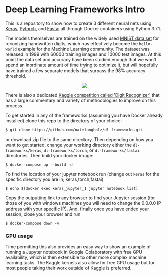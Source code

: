 # Deep Learning Frameworks Intro

This is a repository to show how to create 3 different neural nets using [Keras](https://keras.io), [Pytorch](https://pytorch.org), and [Fastai](https://www.fast.ai) all through Docker containers using Python 3.7.1. 

The models themselves are trained on the widely used [MNIST data set](http://yann.lecun.com/exdb/mnist/) for reconizing handwritten digits, which has effectively become the `hello-world` example for the Machine Learning community. The dataset was released in 1999 with 60000 training images and 10000 test images. At this point the data set and accuracy have been studied enough that we won't spend an inordinate amount of time trying to optimize it, but will hopefully have trained a few separate models that surpass the 98% accuracy threshold.

<p align="center">
  <img src="https://github.com/natelangholz/dl-frameworks/blob/master/images/predicted_mnist.png" />
</p>

There is also a dedicated [Kaggle competition called 'Digit Recognizer'](https://www.kaggle.com/c/digit-recognizer/overview) that has a large commentary and variety of methodologies to improve on this process. 

To get started in any of the frameworks (assuming you have Docker already installed) clone this repo to the directory of your choice:
```
$ git clone https://github.com/natelangholz/dl-frameworks.git
```
or download zip file to the same directory. Then depending on how you want to get started, change your working directory either the `dl-frameworks/keras`, `dl-frameworks/torch`, or `dl-frameworks/fastai` directories. Then build your docker image:
```
$ docker-compose up --build -d
```
To find the location of your jupyter notebook run  (change out `keras` for the specific directory you are in; keras,torch,fastai)
```
$ echo $(docker exec keras_jupyter_1 jupyter notebook list)
```
Copy the outputting link to any browser to find your Jupyter session (for those of you with windows machines you will need to change the 0.0.0.0 IP address with your specific IP).  And, finally once you have ended your session, close your browser and run
```
$ docker-compose down -v
```

### GPU usage

Time permitting this also provides an easy way to show an example of running a Jupyter notebook in Google Colaboratory with free GPU availability, which is then extensible to other more complex machine learning tasks. The Kaggle kernels also allow for free GPU usage but for most people taking their work outside of Kaggle is preferred.



